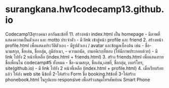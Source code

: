 # surangkana.hw1codecamp13.github.io
Codecamp13สุรางคนา ตากันธะข้อที่ 11. สร้างหน้า index.html เป็น homepage 
            - มีภาพที่แสดงความเป็นตัวเอง และ motto ประจําตัว
            - มี link เข้าสู่หน้า profile และ friend 
        2. สร้างหน้า profile.html เพื่อแสดงประวัติตัวเอง 
            - มีรูปตัวเอง / avatar และข้อมูลเบื้องต้น เช่น
            - ชื่อ-นามสกุล, ชื่อเล่น, ชื่อกลุ่ม, ภูมิลําเนา, 
            - ความถนัด, งานอดิเรกที่ชอบ (ให้มีภาพประกอบด้วย)
            - มี link ไปยัง 2 หน้าที่เหลือ (index.html + friends.html)
        3. สร้าง friends.html เพื่อแสดงรายชื่อเพื่อนใน codecamp#5 ทั้งหมด
            - ชื่อ-นามสกุล, ชื่อเล่น,เลขที่, ชื่อกลุ่ม, เบอร์โทร, site(github.io) 
            - มี link ไปยัง 2 หน้าที่เหลือ (index.html + profile.html)
        4. เมื่อเรียบร้อยแล้ว ให้ส่ง web site นีข้อที่ 2-ให้สร้าง Form ชื่อ  booking.htข้อที่ 3-ให้สร้าง phonebook.html  ในรูปแบบ responsive เพื่อสร้างสมุดโทรศัพท์บน Smart Phone

